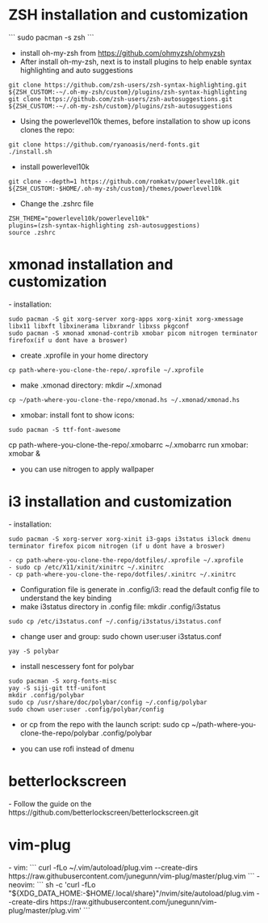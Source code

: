 <h1> ZSH installation and customization </h1>
```
sudo pacman -s zsh 
```

- install oh-my-zsh from https://github.com/ohmyzsh/ohmyzsh 
- After install oh-my-zsh, next is to install plugins to help enable syntax highlighting and auto suggestions

```
git clone https://github.com/zsh-users/zsh-syntax-highlighting.git ${ZSH_CUSTOM:-~/.oh-my-zsh/custom}/plugins/zsh-syntax-highlighting
git clone https://github.com/zsh-users/zsh-autosuggestions.git ${ZSH_CUSTOM:-~/.oh-my-zsh/custom}/plugins/zsh-autosuggestions
```

- Using the powerlevel10k themes, before installation to show up icons clones the repo: 

```
git clone https://github.com/ryanoasis/nerd-fonts.git 
./install.sh 
```

- install powerlevel10k

```
git clone --depth=1 https://github.com/romkatv/powerlevel10k.git ${ZSH_CUSTOM:-$HOME/.oh-my-zsh/custom}/themes/powerlevel10k
```

- Change the .zshrc file

```
ZSH_THEME="powerlevel10k/powerlevel10k"
plugins=(zsh-syntax-highlighting zsh-autosuggestions)
source .zshrc
```

<h1> xmonad installation and customization </h1>
- installation:

```
sudo pacman -S git xorg-server xorg-apps xorg-xinit xorg-xmessage libx11 libxft libxinerama libxrandr libxss pkgconf
sudo pacman -S xmonad xmonad-contrib xmobar picom nitrogen terminator firefox(if u dont have a broswer)
```

- create .xprofile in your home directory

```
cp path-where-you-clone-the-repo/.xprofile ~/.xprofile
```
-  make .xmonad directory: mkdir ~/.xmonad

```
cp ~/path-where-you-clone-the-repo/xmonad.hs ~/.xmonad/xmonad.hs 
```
- xmobar: install font to show icons: 

```
sudo pacman -S ttf-font-awesome
```
cp path-where-you-clone-the-repo/.xmobarrc ~/.xmobarrc
run xmobar: xmobar &
+ you can use nitrogen to apply wallpaper

<h1> i3 installation and customization </h1>
- installation:

```
sudo pacman -S xorg-server xorg-xinit i3-gaps i3status i3lock dmenu terminator firefox picom nitrogen (if u dont have a broswer)
```

```
- cp path-where-you-clone-the-repo/dotfiles/.xprofile ~/.xprofile 
- sudo cp /etc/X11/xinit/xinitrc ~/.xinitrc
- cp path-where-you-clone-the-repo/dotfiles/.xinitrc ~/.xinitrc
```

- Configuration file is generate in .config/i3: read the default config file to understand the key binding
-  make i3status directory in .config file: mkdir .config/i3status

```
sudo cp /etc/i3status.conf ~/.config/i3status/i3status.conf 
```    
- change user and group: sudo chown user:user i3status.conf

```
yay -S polybar
```
- install nescessery font for polybar 

```
sudo pacman -S xorg-fonts-misc
yay -S siji-git ttf-unifont
mkdir .config/polybar
sudo cp /usr/share/doc/polybar/config ~/.config/polybar
sudo chown user:user .config/polybar/config 
```

- or cp from the repo with the launch script: sudo cp ~/path-where-you-clone-the-repo/polybar .config/polybar

- you can use rofi instead of dmenu

<h1> betterlockscreen </h1>
- Follow the guide on the https://github.com/betterlockscreen/betterlockscreen.git 

<h1> vim-plug </h1>
- vim: 
```
curl -fLo ~/.vim/autoload/plug.vim --create-dirs https://raw.githubusercontent.com/junegunn/vim-plug/master/plug.vim
```
- neovim: 
```
sh -c 'curl -fLo "${XDG_DATA_HOME:-$HOME/.local/share}"/nvim/site/autoload/plug.vim --create-dirs https://raw.githubusercontent.com/junegunn/vim-plug/master/plug.vim'
```

